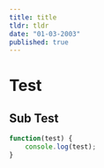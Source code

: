 ```yaml
---
title: title
tldr: tldr
date: "01-03-2003"
published: true
---
```


# Test

## Sub Test

```js
function(test) {
    console.log(test);
}
```

